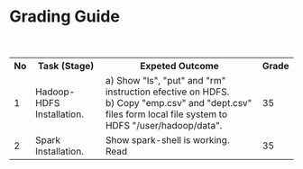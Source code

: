 # Grading Guide

<table>
  <header>
    <th>No</th>
    <th>Task (Stage)</th>
    <th>Expeted Outcome</th>
    <th>Grade</th>
  </header>
  <body>
    <tr>
      <td>1</td>
      <td>Hadoop-HDFS Installation.</td>
      <td> a) Show "ls", "put" and "rm" instruction efective on HDFS. <br> b) Copy "emp.csv" and "dept.csv" files form local file system to HDFS "/user/hadoop/data".</td>
      <td>35</td>
    </tr>
    <tr>
      <td>2</td>
      <td>Spark Installation.</td>
      <td>Show spark-shell is working. Read </td>
      <td>35</td>
    </tr>
  </body>
</table>
